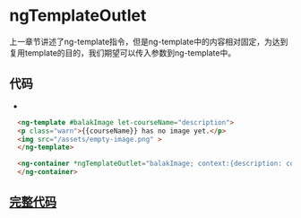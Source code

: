 # ngTemplateOutlet

上一章节讲述了ng-template指令，但是ng-template中的内容相对固定，为达到复用template的目的，我们期望可以传入参数到ng-template中。


## 代码


* 

```html
  <ng-template #balakImage let-courseName="description">
  <p class="warn">{{courseName}} has no image yet.</p>
  <img src="/assets/empty-image.png" >
  </ng-template>

  <ng-container *ngTemplateOutlet="balakImage; context:{description: course.description}">
  </ng-container>
```


## [完整代码](https://github.com/qiujiahong/angular-base-examples/tree/ngTemplateOutlet)
